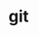 # git

<!--
git init
git add README.md
git commit -m "first commit"
git branch -M main
git remote add origin https://github.com/yangrake0820/todo_react.git
git push -u origin main
-->